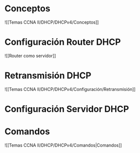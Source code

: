 # Conceptos

![[Temas CCNA II/DHCP/DHCPv4/Conceptos]]

# Configuración Router DHCP

![[Router como servidor]]

# Retransmisión DHCP

![[Temas CCNA II/DHCP/DHCPv4/Configuración/Retransmisión]]

# Configuración Servidor DHCP



# Comandos

![[Temas CCNA II/DHCP/DHCPv4/Comandos|Comandos]]